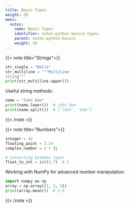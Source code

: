```yaml
---
title: Basic Types
weight: 20
menu:
  notes:
    name: Basic Types
    identifier: notes-python-basics-types
    parent: notes-python-basics
    weight: 20
---
```


<!-- String Type -->
{{< note title="Strings">}}

```python
str_single = "Hello"
str_multiline = """Multiline
string"""
print(str_multiline.upper())
```

Useful string methods:

```python
name = "John Doe"
print(name.lower())  # john doe
print(name.split())  # ['John', 'Doe']
```

{{< /note >}}

<!-- Number Types -->
{{< note title="Numbers">}}

```python
integer = 42
floating_point = 3.14
complex_number = 2 + 3j

# Converting between types
float_to_int = int(3.7)  # 3
```

Working with NumPy for advanced number manipulation:

```python
import numpy as np
array = np.array([1, 2, 3])
print(array.mean())  # 2.0
```

{{< /note >}}